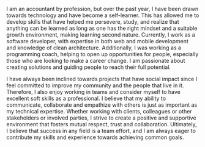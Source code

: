 
I am an accountant by profession, but over the past year, I have been drawn towards technology and have become a self-learner. This has allowed me to develop skills that have helped me persevere, study, and realize that anything can be learned as long as one has the right mindset and a suitable growth environment, making learning second nature. Currently, I work as a software developer, with expertise in both web and mobile development and knowledge of clean architecture. Additionally, I was working as a programming coach, helping to open up opportunities for people, especially those who are looking to make a career change. I am passionate about creating solutions and guiding people to reach their full potential.

I have always been inclined towards projects that have social impact since I feel committed to improve my community and the people that live in it. Therefore, I also enjoy working in teams and consider myself to have excellent soft skills as a professional. I believe that my ability to communicate, collaborate and empathize with others is just as important as my technical expertise. Whether working with clients, colleagues or other stakeholders or involved parties, I strive to create a positive and supportive environment that fosters mutual respect, trust and collaboration. Ultimately, I believe that success in any field is a team effort, and I am always eager to contribute my skills and experience towards achieving common goals.

<!---
josemlegal/josemlegal is a ✨ special ✨ repository because its `README.md` (this file) appears on your GitHub profile.
You can click the Preview link to take a look at your changes.
--->
